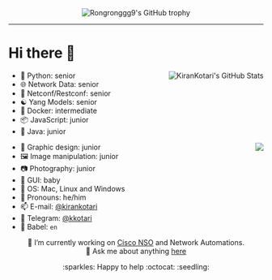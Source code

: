 <div align="center">
  <img src="https://github-profile-trophy.vercel.app/?username=kirankotari&column=-1" alt="Rongronggg9's GitHub trophy">
</div>  

<hr>

# Hi there 👋

<a href="https://github.com/kirankotari">
  <img align="right" src="https://github-readme-stats-one-bice.vercel.app/api?username=kirankotari&show_icons=true&include_all_commits=true&count_private=true&role=OWNER,ORGANIZATION_MEMBER,COLLABORATOR&layout=compact&theme=radical&custom_title=🐢%20Kiran%20Kotari%20is%20vibrating" alt="KiranKotari's GitHub Stats"/>
</a>

- 🐍 Python: senior
- 🌐 Network Data: senior
- 🐙 Netconf/Restconf: senior
- ☯️ Yang Models: senior
- 🦈 Docker: intermediate
- 📦 JavaScript: junior
- 👀 Java: junior
<img align="right" src="https://github-readme-stats.vercel.app/api/top-langs/?username=kirankotari&layout=compact&theme=radical" />

- 🎨 Graphic design: junior
- 🖼️ Image manipulation: junior
- 📷 Photography: junior
- 📱 GUI: baby
- 🍥 OS: Mac, Linux and Windows
- 💭 Pronouns: he/him
- 📫 E-mail: [@kirankotari](mailto:kirankotari@live.com)
- 💬 Telegram: [@kkotari](https://t.me/kkotari)
- 📣 Babel: `en`

<p align="center">
 🔭 I’m currently working on <a href="https://www.cisco.com/c/en/us/products/cloud-systems-management/network-services-orchestrator/index.html">Cisco NSO</a> and Network Automations.<br />
 💬 Ask me about anything <a href="https://github.com/kirankotari/kirankotari/issues">here</a>
</p>

<p align="center">
:sparkles: Happy to help :octocat: :seedling:
</p>

